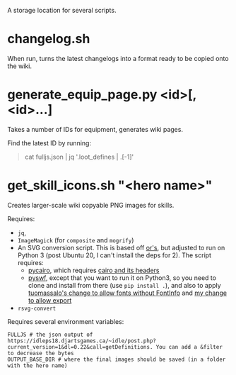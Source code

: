 A storage location for several scripts.

# changelog.sh

When run, turns the latest changelogs into a format ready to be copied onto the wiki.

# generate\_equip\_page.py \<id>[, \<id>...]

Takes a number of IDs for equipment, generates wiki pages.

Find the latest ID by running:

> cat fulljs.json | jq '.loot\_defines | .[-1]'

# get\_skill\_icons.sh "\<hero name>"

Creates larger-scale wiki copyable PNG images for skills.

Requires:
* `jq`,
* `ImageMagick` (for `composite` and `mogrify`)
* An SVG conversion script. This is based off [or's](https://gist.github.com/or/aabfb3ce33b4b7417dbf/), but adjusted to run on Python 3 (post Ubuntu 20, I can't install the deps for 2). The script requires:
  * [pycairo](https://github.com/pygobject/pycairo), which requires [cairo and its headers](https://pycairo.readthedocs.io/en/latest/getting_started.html)
  * [pyswf](https://github.com/timknip/pyswf), except that you want to run it on Python3, so you need to clone and install from there (use `pip install .`), and also to apply [tuomassalo's change to allow fonts without FontInfo](https://github.com/timknip/pyswf/pull/36) and [my change to allow export](https://github.com/timknip/pyswf/pull/49)
* `rsvg-convert`

Requires several environment variables:
```
FULLJS # the json output of https://idleps18.djartsgames.ca/~idle/post.php?current_version=1&dl=0.22&call=getDefinitions. You can add a &filter to decrease the bytes
OUTPUT_BASE_DIR # where the final images should be saved (in a folder with the hero name)
```
